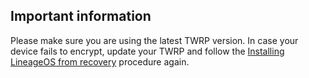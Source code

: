## Important information

Please make sure you are using the latest TWRP version. In case your device fails to encrypt, update your TWRP and follow the [Installing LineageOS from recovery](https://wiki.lineageos.org/devices/a5y17lte/install#installing-lineageos-from-recovery) procedure again.
